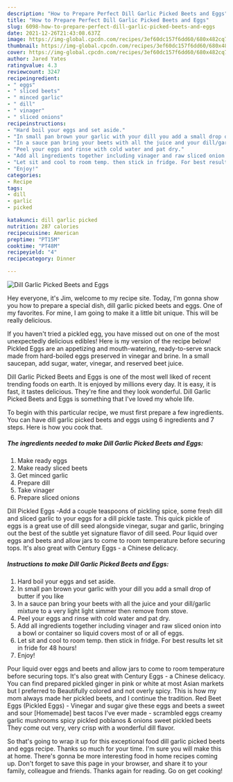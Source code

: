 ```yaml
---
description: "How to Prepare Perfect Dill Garlic Picked Beets and Eggs"
title: "How to Prepare Perfect Dill Garlic Picked Beets and Eggs"
slug: 6098-how-to-prepare-perfect-dill-garlic-picked-beets-and-eggs
date: 2021-12-26T21:43:08.637Z
image: https://img-global.cpcdn.com/recipes/3ef60dc157f6dd60/680x482cq70/dill-garlic-picked-beets-and-eggs-recipe-main-photo.jpg
thumbnail: https://img-global.cpcdn.com/recipes/3ef60dc157f6dd60/680x482cq70/dill-garlic-picked-beets-and-eggs-recipe-main-photo.jpg
cover: https://img-global.cpcdn.com/recipes/3ef60dc157f6dd60/680x482cq70/dill-garlic-picked-beets-and-eggs-recipe-main-photo.jpg
author: Jared Yates
ratingvalue: 4.3
reviewcount: 3247
recipeingredient:
- " eggs"
- " sliced beets"
- " minced garlic"
- " dill"
- " vinager"
- " sliced onions"
recipeinstructions:
- "Hard boil your eggs and set aside."
- "In small pan brown your garlic with your dill you add a small drop of butter if you like"
- "In a sauce pan bring your beets with all the juice and your dill/garlic mixture to a very light light simmer then remove from stove."
- "Peel your eggs and rinse with cold water and pat dry."
- "Add all ingredients together including vinager and raw sliced onion into a bowl or container so liquid covers most of or all of eggs."
- "Let sit and cool to room temp. then stick in fridge. For best results let sit in fride for 48 hours!"
- "Enjoy!"
categories:
- Recipe
tags:
- dill
- garlic
- picked

katakunci: dill garlic picked 
nutrition: 287 calories
recipecuisine: American
preptime: "PT15M"
cooktime: "PT48M"
recipeyield: "4"
recipecategory: Dinner

---
```



![Dill Garlic Picked Beets and Eggs](https://img-global.cpcdn.com/recipes/3ef60dc157f6dd60/680x482cq70/dill-garlic-picked-beets-and-eggs-recipe-main-photo.jpg)

Hey everyone, it's Jim, welcome to my recipe site. Today, I'm gonna show you how to prepare a special dish, dill garlic picked beets and eggs. One of my favorites. For mine, I am going to make it a little bit unique. This will be really delicious.

If you haven&#39;t tried a pickled egg, you have missed out on one of the most unexpectedly delicious edibles! Here is my version of the recipe below! Pickled Eggs are an appetizing and mouth-watering, ready-to-serve snack made from hard-boiled eggs preserved in vinegar and brine. In a small saucepan, add sugar, water, vinegar, and reserved beet juice.

Dill Garlic Picked Beets and Eggs is one of the most well liked of recent trending foods on earth. It is enjoyed by millions every day. It is easy, it is fast, it tastes delicious. They're fine and they look wonderful. Dill Garlic Picked Beets and Eggs is something that I've loved my whole life.


To begin with this particular recipe, we must first prepare a few ingredients. You can have dill garlic picked beets and eggs using 6 ingredients and 7 steps. Here is how you cook that.

<!--inarticleads1-->

##### The ingredients needed to make Dill Garlic Picked Beets and Eggs:

1. Make ready  eggs
1. Make ready  sliced beets
1. Get  minced garlic
1. Prepare  dill
1. Take  vinager
1. Prepare  sliced onions


Dill Pickled Eggs -Add a couple teaspoons of pickling spice, some fresh dill and sliced garlic to your eggs for a dill pickle taste. This quick pickle of eggs is a great use of dill seed alongside vinegar, sugar and garlic, bringing out the best of the subtle yet signature flavor of dill seed. Pour liquid over eggs and beets and allow jars to come to room temperature before securing tops. It&#39;s also great with Century Eggs - a Chinese delicacy. 

<!--inarticleads2-->

##### Instructions to make Dill Garlic Picked Beets and Eggs:

1. Hard boil your eggs and set aside.
1. In small pan brown your garlic with your dill you add a small drop of butter if you like
1. In a sauce pan bring your beets with all the juice and your dill/garlic mixture to a very light light simmer then remove from stove.
1. Peel your eggs and rinse with cold water and pat dry.
1. Add all ingredients together including vinager and raw sliced onion into a bowl or container so liquid covers most of or all of eggs.
1. Let sit and cool to room temp. then stick in fridge. For best results let sit in fride for 48 hours!
1. Enjoy!


Pour liquid over eggs and beets and allow jars to come to room temperature before securing tops. It&#39;s also great with Century Eggs - a Chinese delicacy. You can find prepared pickled ginger in pink or white at most Asian markets but I preferred to Beautifully colored and not overly spicy. This is how my mom always made her pickled beets, and I continue the tradition. Red Beet Eggs (Pickled Eggs) - Vinegar and sugar give these eggs and beets a sweet and sour [Homemade] best tacos I&#39;ve ever made - scrambled eggs creamy garlic mushrooms spicy pickled poblanos &amp; onions sweet pickled beets They come out very, very crisp with a wonderful dill flavor. 

So that's going to wrap it up for this exceptional food dill garlic picked beets and eggs recipe. Thanks so much for your time. I'm sure you will make this at home. There's gonna be more interesting food in home recipes coming up. Don't forget to save this page in your browser, and share it to your family, colleague and friends. Thanks again for reading. Go on get cooking!
